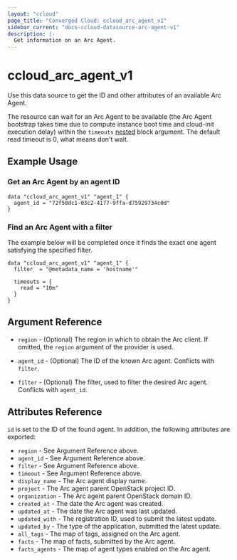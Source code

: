 ```yaml
---
layout: "ccloud"
page_title: "Converged Cloud: ccloud_arc_agent_v1"
sidebar_current: "docs-ccloud-datasource-arc-agent-v1"
description: |-
  Get information on an Arc Agent.
---
```


# ccloud\_arc\_agent\_v1

Use this data source to get the ID and other attributes of an available Arc
Agent.

The resource can wait for an Arc Agent to be available (the Arc Agent bootstrap
takes time due to compute instance boot time and cloud-init execution delay)
within the `timeouts`
[nested](/docs/configuration/resources.html#operation-timeouts) block argument.
The default read timeout is 0, what means don't wait.

## Example Usage

### Get an Arc Agent by an agent ID

```hcl
data "ccloud_arc_agent_v1" "agent_1" {
  agent_id = "72f50dc1-03c2-4177-9ffa-d75929734c0d"
}
```

### Find an Arc Agent with a filter

The example below will be completed once it finds the exact one agent
satisfying the specified filter.

```hcl
data "ccloud_arc_agent_v1" "agent_1" {
  filter  = "@metadata_name = 'hostname'"

  timeouts = {
    read = "10m"
  }
}
```

## Argument Reference

* `region` - (Optional) The region in which to obtain the Arc client. If
   omitted, the `region` argument of the provider is used.

* `agent_id` - (Optional) The ID of the known Arc agent. Conflicts with
  `filter`.

* `filter` - (Optional) The filter, used to filter the desired Arc agent.
   Conflicts with `agent_id`.

## Attributes Reference

`id` is set to the ID of the found agent. In addition, the following attributes
are exported:

* `region` - See Argument Reference above.
* `agent_id` - See Argument Reference above.
* `filter` - See Argument Reference above.
* `timeout` - See Argument Reference above.
* `display_name` - The Arc agent display name.
* `project` - The Arc agent parent OpenStack project ID.
* `organization` - The Arc agent parent OpenStack domain ID.
* `created_at` - The date the Arc agent was created.
* `updated_at` - The date the Arc agent was last updated.
* `updated_with` - The registration ID, used to submit the latest update.
* `updated_by` - The type of the application, submitted the latest update.
* `all_tags` - The map of tags, assigned on the Arc agent.
* `facts` - The map of facts, submitted by the Arc agent.
* `facts_agents` - The map of agent types enabled on the Arc agent.
